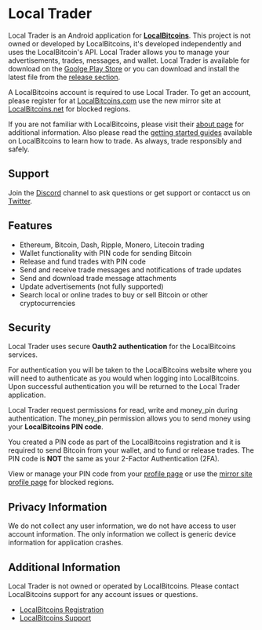 # Local Trader

Local Trader is an Android application for <b>[LocalBitcoins](https://localbitcoins.net/?ch=2hbo)</b>. This project is not owned or developed by LocalBitcoins, it's developed independently and uses the LocalBitcoin's API.  Local Trader allows you to manage your advertisements, trades, messages, and wallet. Local Trader is available for download on the [Goolge Play Store](https://play.google.com/store/apps/details?id=com.thanksmister.bitcoin.localtrader) or you can download and install the latest file from the [release section](https://github.com/thanksmister/Local-Trader-Android/releases). 

 
A LocalBitcoins account is required to use Local Trader. To get an account, please register for at [LocalBitcoins.com](https://localbitcoins.com/register/?ch=2hbo]or) use the new mirror site at [LocalBitcoins.net](https://localbitcoins.net/register/?ch=2hbo) for blocked regions. 


If you are not familiar with LocalBitcoins, please visit their [about page](https://localbitcoins.com/about) for additional information. Also please read the [getting started guides](https://localbitcoins.com/guides/?ch=2hbo) available on LocalBitcoins to learn how to trade. As always, trade responsibly and safely.

## Support

Join the [Discord](https://discord.com/invite/euh9J2d) channel to ask questions or get support or contacct us on [Twitter](https://twitter.com/LlcMister). 


## Features

- Ethereum, Bitcoin, Dash, Ripple, Monero, Litecoin trading
- Wallet functionality with PIN code for sending Bitcoin
- Release and fund trades with PIN code
- Send and receive trade messages and notifications of trade updates
- Send and download trade message attachments
- Update advertisements (not fully supported)
- Search local or online trades to buy or sell Bitcoin or other cryptocurrencies


## Security

Local Trader uses secure <b>Oauth2 authentication</b> for the LocalBitcoins services. 

For authentication you will be taken to the LocalBitcoins website where you will need to authenticate as you would when logging into LocalBitcoins. Upon successful authentication you will be returned to the Local Trader application.

Local Trader request permissions for read, write and money_pin during authentication. The money_pin permission allows you to send money using your <b>LocalBitcoins PIN code</b>.

You created a PIN code as part of the LocalBitcoins registration and it is required to send Bitcoin from your wallet, and to fund or release trades. The PIN code is <b>NOT</b> the same as your 2-Factor Authentication (2FA).  

View or manage your PIN code from your [profile page](https://localbitcoins.com/accounts/profile/#toc6?ch=2hbo) or use the [mirror site profile page](https://localbitcoins.net/accounts/profile/#toc6?ch=2hbo) for blocked regions.


## Privacy Information

We do not collect any user information, we do not have access to user account information.  The only information we collect is generic device information for application crashes. 


## Additional Information

Local Trader is not owned or operated by LocalBitcoins. Please contact LocalBitcoins support for any account issues or questions. 

- [LocalBitcoins Registration](https://localbitcoins.com/register/?ch=2hbo)
- [LocalBitcoins Support](https://localbitcoins.com/support/request/?ch=2hbo)

